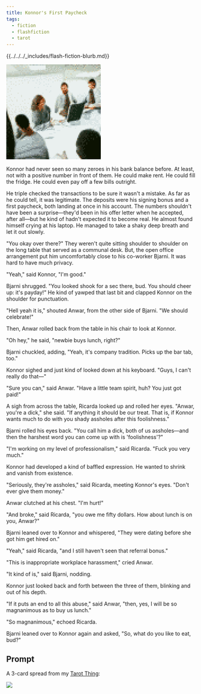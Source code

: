 ```yaml
---
title: Konnor's First Paycheck
tags:
  - fiction
  - flashfiction
  - tarot
---
```


{{../../../_includes/flash-fiction-blurb.md}}

<!--more-->

<img src="./cover.png" class="fullwidth" />

Konnor had never seen so many zeroes in his bank balance before. At least, not with a positive number in front of them. He could make rent. He could fill the fridge. He could even pay off a few bills outright.

He triple checked the transactions to be sure it wasn't a mistake. As far as he could tell, it was legitimate. The deposits were his signing bonus and a first paycheck, both landing at once in his account. The numbers shouldn't have been a surprise—they'd been in his offer letter when he accepted, after all—but he kind of hadn't expected it to become real. He almost found himself crying at his laptop. He managed to take a shaky deep breath and let it out slowly.

"You okay over there?" They weren't quite sitting shoulder to shoulder on the long table that served as a communal desk. But, the open office arrangement put him uncomfortably close to his co-worker Bjarni. It was hard to have much privacy.

"Yeah," said Konnor, "I'm good."

Bjarni shrugged. "You looked shook for a sec there, bud. You should cheer up: it's payday!" He kind of yawped that last bit and clapped Konnor on the shoulder for punctuation.

"Hell yeah it is," shouted Anwar, from the other side of Bjarni. "We should celebrate!"

Then, Anwar rolled back from the table in his chair to look at Konnor. 

"Oh hey," he said, "newbie buys lunch, right?"

Bjarni chuckled, adding, "Yeah, it's company tradition. Picks up the bar tab, too."

Konnor sighed and just kind of looked down at his keyboard. "Guys, I can't really do that—"

"Sure you can," said Anwar. "Have a little team spirit, huh? You just got paid!"

A sigh from across the table, Ricarda looked up and rolled her eyes. "Anwar, you're a dick," she said. "If anything it should be our treat. That is, if Konnor wants much to do with you shady assholes after this foolishness."

Bjarni rolled his eyes back. "You call him a dick, both of us assholes—and then the harshest word you can come up with is 'foolishness'?"

"I'm working on my level of professionalism," said Ricarda. "Fuck you very much."

Konnor had developed a kind of baffled expression. He wanted to shrink and vanish from existence.

"Seriously, they're assholes," said Ricarda, meeting Konnor's eyes. "Don't ever give them money."

Anwar clutched at his chest. "I'm hurt!"

"And broke," said Ricarda, "you owe me fifty dollars. How about lunch is on you, Anwar?"

Bjarni leaned over to Konnor and whispered, "They were dating before she got him get hired on."

"Yeah," said Ricarda, "and I still haven't seen that referral bonus."

"This is inappropriate workplace harassment," cried Anwar.

"It kind of is," said Bjarni, nodding.

Konnor just looked back and forth between the three of them, blinking and out of his depth.

"If it puts an end to all this abuse," said Anwar, "then, yes, I will be so magnanimous as to buy us lunch."

"So magnanimous," echoed Ricarda.

Bjarni leaned over to Konnor again and asked, "So, what do you like to eat, bud?"

## Prompt

A 3-card spread from my [Tarot Thing](https://lmorchard.github.io/tarot-thing/):

![](20220416155859.png)
